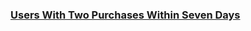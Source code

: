### [Users With Two Purchases Within Seven Days](https://leetcode.com/problems/users-with-two-purchases-within-seven-days)

